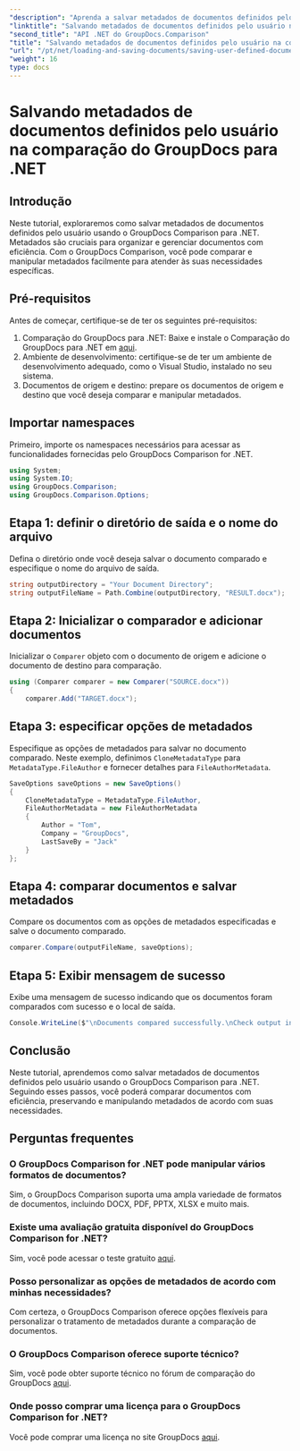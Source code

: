 ```yaml
---
"description": "Aprenda a salvar metadados de documentos definidos pelo usuário usando o GroupDocs Comparison para .NET. Compare e manipule metadados facilmente com instruções passo a passo."
"linktitle": "Salvando metadados de documentos definidos pelo usuário na comparação do GroupDocs para .NET"
"second_title": "API .NET do GroupDocs.Comparison"
"title": "Salvando metadados de documentos definidos pelo usuário na comparação do GroupDocs para .NET"
"url": "/pt/net/loading-and-saving-documents/saving-user-defined-document-metadata/"
"weight": 16
type: docs
---
```

# Salvando metadados de documentos definidos pelo usuário na comparação do GroupDocs para .NET

## Introdução
Neste tutorial, exploraremos como salvar metadados de documentos definidos pelo usuário usando o GroupDocs Comparison para .NET. Metadados são cruciais para organizar e gerenciar documentos com eficiência. Com o GroupDocs Comparison, você pode comparar e manipular metadados facilmente para atender às suas necessidades específicas.
## Pré-requisitos
Antes de começar, certifique-se de ter os seguintes pré-requisitos:
1. Comparação do GroupDocs para .NET: Baixe e instale o Comparação do GroupDocs para .NET em [aqui](https://releases.groupdocs.com/comparison/net/).
2. Ambiente de desenvolvimento: certifique-se de ter um ambiente de desenvolvimento adequado, como o Visual Studio, instalado no seu sistema.
3. Documentos de origem e destino: prepare os documentos de origem e destino que você deseja comparar e manipular metadados.

## Importar namespaces
Primeiro, importe os namespaces necessários para acessar as funcionalidades fornecidas pelo GroupDocs Comparison for .NET.
```csharp
using System;
using System.IO;
using GroupDocs.Comparison;
using GroupDocs.Comparison.Options;
```
## Etapa 1: definir o diretório de saída e o nome do arquivo
Defina o diretório onde você deseja salvar o documento comparado e especifique o nome do arquivo de saída.
```csharp
string outputDirectory = "Your Document Directory";
string outputFileName = Path.Combine(outputDirectory, "RESULT.docx");
```
## Etapa 2: Inicializar o comparador e adicionar documentos
Inicializar o `Comparer` objeto com o documento de origem e adicione o documento de destino para comparação.
```csharp
using (Comparer comparer = new Comparer("SOURCE.docx"))
{
    comparer.Add("TARGET.docx");
```
## Etapa 3: especificar opções de metadados
Especifique as opções de metadados para salvar no documento comparado. Neste exemplo, definimos `CloneMetadataType` para `MetadataType.FileAuthor` e fornecer detalhes para `FileAuthorMetadata`.
```csharp
SaveOptions saveOptions = new SaveOptions()
{
    CloneMetadataType = MetadataType.FileAuthor,
    FileAuthorMetadata = new FileAuthorMetadata
    {
        Author = "Tom",
        Company = "GroupDocs",
        LastSaveBy = "Jack"
    }
};
```
## Etapa 4: comparar documentos e salvar metadados
Compare os documentos com as opções de metadados especificadas e salve o documento comparado.
```csharp
comparer.Compare(outputFileName, saveOptions);
```
## Etapa 5: Exibir mensagem de sucesso
Exibe uma mensagem de sucesso indicando que os documentos foram comparados com sucesso e o local de saída.
```csharp
Console.WriteLine($"\nDocuments compared successfully.\nCheck output in {outputDirectory}.");
```

## Conclusão
Neste tutorial, aprendemos como salvar metadados de documentos definidos pelo usuário usando o GroupDocs Comparison para .NET. Seguindo esses passos, você poderá comparar documentos com eficiência, preservando e manipulando metadados de acordo com suas necessidades.
## Perguntas frequentes
### O GroupDocs Comparison for .NET pode manipular vários formatos de documentos?
Sim, o GroupDocs Comparison suporta uma ampla variedade de formatos de documentos, incluindo DOCX, PDF, PPTX, XLSX e muito mais.
### Existe uma avaliação gratuita disponível do GroupDocs Comparison for .NET?
Sim, você pode acessar o teste gratuito [aqui](https://releases.groupdocs.com/).
### Posso personalizar as opções de metadados de acordo com minhas necessidades?
Com certeza, o GroupDocs Comparison oferece opções flexíveis para personalizar o tratamento de metadados durante a comparação de documentos.
### O GroupDocs Comparison oferece suporte técnico?
Sim, você pode obter suporte técnico no fórum de comparação do GroupDocs [aqui](https://forum.groupdocs.com/c/comparison/12).
### Onde posso comprar uma licença para o GroupDocs Comparison for .NET?
Você pode comprar uma licença no site GroupDocs [aqui](https://purchase.groupdocs.com/buy).